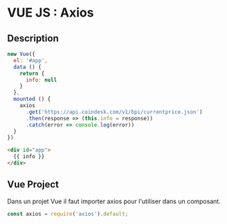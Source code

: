 # VUE JS : Axios

## Description

```js
new Vue({
  el: '#app',
  data () {
    return {
      info: null
    }
  },
  mounted () {
    axios
      .get('https://api.coindesk.com/v1/bpi/currentprice.json')
      .then(response => (this.info = response))
      .catch(error => console.log(error))
  }
})
```

```html
<div id="app">
  {{ info }}
</div>
```

## Vue Project 

Dans un projet Vue il faut importer axios pour l'utiliser dans un composant.

```js
const axios = require('axios').default;
```
